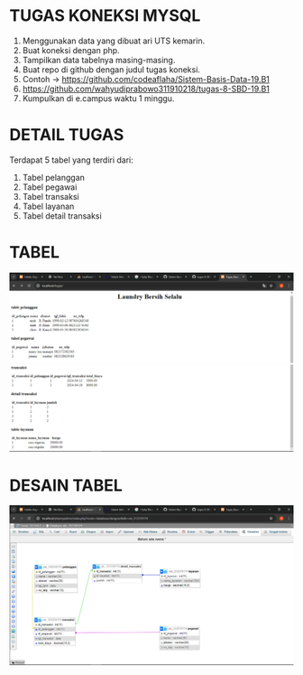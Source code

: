 # TUGAS KONEKSI MYSQL
1. Menggunakan data yang dibuat ari UTS kemarin.
2. Buat koneksi dengan php.
3. Tampilkan data tabelnya masing-masing.
4. Buat repo di github dengan judul tugas koneksi.
5. Contoh -> https://github.com/codeaflaha/Sistem-Basis-Data-19.B1
6. https://github.com/wahyudiprabowo311910218/tugas-8-SBD-19.B1
7. Kumpulkan di e.campus waktu 1 minggu.

# DETAIL TUGAS
Terdapat 5 tabel yang terdiri dari:
1. Tabel pelanggan
2. Tabel pegawai
3. Tabel transaksi
4. Tabel layanan
5. Tabel detail transaksi

# TABEL 
![alt text](https://github.com/sartika312310174/tugas-koneksi/blob/main/Screenshot%20(355).png?raw=true)
![alt text](https://github.com/sartika312310174/tugas-koneksi/blob/main/Screenshot%20(356).png?raw=true)

# DESAIN TABEL
![alt text](https://github.com/sartika312310174/tugas-koneksi/blob/main/Screenshot%20(357).png?raw=true)
